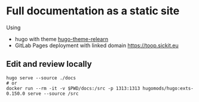 # Full documentation as a static site

Using
- hugo with theme [hugo-theme-relearn](https://mcshelby.github.io/hugo-theme-relearn/)
- GitLab Pages deployment with linked domain https://toop.sickit.eu

## Edit and review locally

```shell
hugo serve --source ./docs
# or
docker run --rm -it -v $PWD/docs:/src -p 1313:1313 hugomods/hugo:exts-0.150.0 serve --source /src
```
